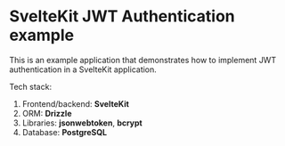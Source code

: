 # SvelteKit JWT Authentication example

This is an example application that demonstrates how to implement JWT authentication in a SvelteKit application.

Tech stack:
1. Frontend/backend: **SvelteKit**
2. ORM: **Drizzle**
3. Libraries: **jsonwebtoken**, **bcrypt**
3. Database: **PostgreSQL**

